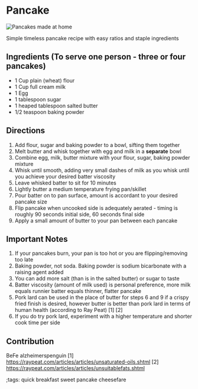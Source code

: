 # Pancake

![Pancakes made at home](pix/pancake.webp)

Simple timeless pancake recipe with easy ratios and staple ingredients

## Ingredients (To serve one person - three or four pancakes)
- 1 Cup plain (wheat) flour
- 1 Cup full cream milk
- 1 Egg
- 1 tablespoon sugar
- 1 heaped tablespoon salted butter
- 1/2 teaspoon baking powder

## Directions
1. Add flour, sugar and baking powder to a bowl, sifting them together
2. Melt butter and whisk together with egg and milk in a **separate** bowl
3. Combine egg, milk, butter mixture with your flour, sugar, baking powder mixture
4. Whisk until smooth, adding very small dashes of milk as you whisk until you achieve your desired batter viscosity
5. Leave whisked batter to sit for 10 minutes
6. Lightly butter a medium temperature frying pan/skillet
7. Pour batter on to pan surface, amount is accordant to your desired pancake size 
8. Flip pancake when uncooked side is adequately aerated - timing is roughly 90 seconds initial side, 60 seconds final side
9. Apply a small amount of butter to your pan between each pancake

## Important Notes
1. If your pancakes burn, your pan is too hot or you are flipping/removing too late
2. Baking powder, not soda. Baking powder is sodium bicarbonate with a raising agent added
3. You can add more salt (than is in the salted butter) or sugar to taste
4. Batter viscosity (amount of milk used) is personal preference, more milk equals runnier batter equals thinner, flatter pancake
5. Pork lard can be used in the place of butter for steps 6 and 9 if a crispy fried finish is desired, however butter is better than pork lard in terms of human health (according to Ray Peat) [1] [2]
6. If you do try pork lard, experiment with a higher temperature and shorter cook time per side
 
## Contribution
BeFe
alzheimerspenguin
[1] https://raypeat.com/articles/articles/unsaturated-oils.shtml
[2] https://raypeat.com/articles/articles/unsuitablefats.shtml

;tags: quick breakfast sweet pancake cheesefare
